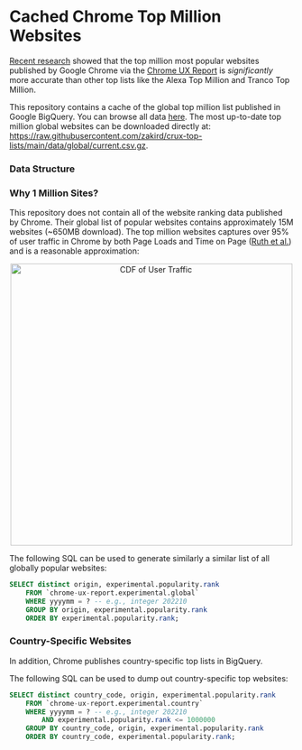 # Cached Chrome Top Million Websites

[Recent research](https://zakird.com/papers/toplists.pdf) showed that the top
million most popular websites published by Google Chrome via the [Chrome UX
Report](https://developer.chrome.com/docs/crux/) is _significantly_ more
accurate than other top lists like the Alexa Top Million and Tranco Top
Million.

This repository contains a cache of the global top million list published in
Google BigQuery. You can browse all data
[here](https://github.com/zakird/crux-top-lists/tree/main/data/global). The
most up-to-date top million global websites can be downloaded directly at:
https://raw.githubusercontent.com/zakird/crux-top-lists/main/data/global/current.csv.gz.

### Data Structure

### Why 1 Million Sites?

This repository does not contain all of the website ranking data published by
Chrome. Their global list of popular websites contains approximately 15M
websites (~650MB download). The top million websites captures over 95% of user
traffic in Chrome by both Page Loads and Time on Page ([Ruth et
al.](https://zakird.com/papers/browsing.pdf)) and is a reasonable
approximation:

<p align="center">
<img width="500" alt="CDF of User Traffic" src="https://user-images.githubusercontent.com/201296/210084850-a31e3d5d-7108-48aa-8271-c05a7ee10a23.png">
</p>

The following SQL can be used to generate similarly a similar list of all
globally popular websites:

```sql
SELECT distinct origin, experimental.popularity.rank
    FROM `chrome-ux-report.experimental.global`
    WHERE yyyymm = ? -- e.g., integer 202210
    GROUP BY origin, experimental.popularity.rank
    ORDER BY experimental.popularity.rank;
```

### Country-Specific Websites

In addition, Chrome publishes country-specific top lists in BigQuery.

The following SQL can be used to dump out country-specific top websites:

```sql
SELECT distinct country_code, origin, experimental.popularity.rank
    FROM `chrome-ux-report.experimental.country`
    WHERE yyyymm = ? -- e.g., integer 202210
		AND experimental.popularity.rank <= 1000000
    GROUP BY country_code, origin, experimental.popularity.rank
    ORDER BY country_code, experimental.popularity.rank;
```
